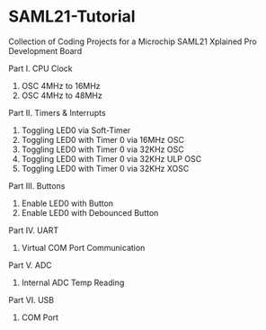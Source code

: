 # SAML21-Tutorial
Collection of Coding Projects for a Microchip SAML21 Xplained Pro Development Board

Part I. CPU Clock
1. OSC 4MHz to 16MHz
2. OSC 4MHz to 48MHz

Part II. Timers & Interrupts
1. Toggling LED0 via Soft-Timer
2. Toggling LED0 with Timer 0 via 16MHz OSC
3. Toggling LED0 with Timer 0 via 32KHz OSC
3. Toggling LED0 with Timer 0 via 32KHz ULP OSC
4. Toggling LED0 with Timer 0 via 32KHz XOSC

Part III. Buttons
1. Enable LED0 with Button
2. Enable LED0 with Debounced Button

Part IV. UART 
1. Virtual COM Port Communication

Part V. ADC
1. Internal ADC Temp Reading

Part VI. USB
1. COM Port 
